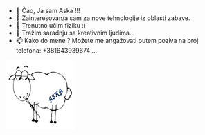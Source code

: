 - 👋 Ćao, Ja sam Aska !!!
- 👀 Zainteresovan/a sam za nove tehnologije iz oblasti zabave.
- 🌱 Trenutno učim fiziku :) 
- 💞️ Tražim saradnju sa kreativnim ljudima...
- 📫 Kako do mene ? Možete me angažovati putem poziva na broj telefona: +381643939674 ...

<img src="https://github.com/igraoniceaska/igraoniceaska/blob/main/aska.png" />



